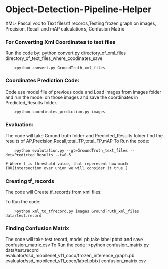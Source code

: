 # Object-Detection-Pipeline-Helper
 XML- Pascal voc to Text files/tf records,Testing frozen graph on images, Precision, Recall and mAP calculations, Confusion Matrix 
 
 
 
 
### For Converting Xml Coordinates to text files
Run the code by:
python convert.py directory_of_xml_files directory_of_text_files_where_coodinates_save

		>python convert.py GroundTruth_xml_files


### Coordinates Prediction Code:
Code use model file of previous code and Load images from images folder and run the model on those images and save the coordinates in Predicted_Results folder.

		>python coordinates_prediction.py images




### Evaluation:
The code will take Ground truth folder and 	Predicted_Results folder find the results of AP,Precision,Recall,total_TP,total_FP,mAP
To Run the code:

		>python evalutation.py --gt=GroundTruth_text_files --det=Predicted_Results --t=0.5

	# Where t is threshold value, that reperesent how much IOU(intersection over union we will consider it true.)
	
 
	
### Creating tf_records

The code will Create tf_records from xml files:

To Run the code:
		
		>python xml_to_tfrecord.py images GroundTruth_xml_files data/test.record
		
### Finding Confusion Matrix
The code will take test.record, model.pb,take label pbtxt and save confusion_matrix.csv
To Run the code:
		>python confusion_matrix.py data/test.record evaluator/ssd_mobilenet_v11_coco/frozen_inference_graph.pb evaluator/ssd_mobilenet_v11_coco/label.pbtxt confusion_matrix.csv

